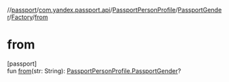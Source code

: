 //[passport](../../../../../index.md)/[com.yandex.passport.api](../../../index.md)/[PassportPersonProfile](../../index.md)/[PassportGender](../index.md)/[Factory](index.md)/[from](from.md)

# from

[passport]\
fun [from](from.md)(str: String): [PassportPersonProfile.PassportGender](../index.md)?
